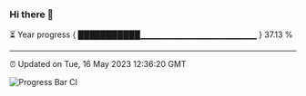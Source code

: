 ### Hi there 👋

⏳ Year progress { ███████████▁▁▁▁▁▁▁▁▁▁▁▁▁▁▁▁▁▁▁ } 37.13 %

---

⏰ Updated on Tue, 16 May 2023 12:36:20 GMT

![Progress Bar CI](https://github.com/ZhaoGui/ZhaoGui/workflows/Progress%20Bar%20CI/badge.svg)
